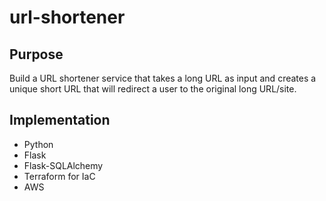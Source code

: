 # url-shortener

## Purpose

Build a URL shortener service that takes a long URL as input and creates a unique short URL that will redirect a user to the original long URL/site.

## Implementation 

- Python 
- Flask
- Flask-SQLAlchemy
- Terraform for IaC
- AWS